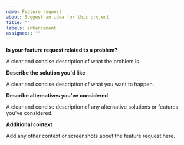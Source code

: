 ```yaml
---
name: Feature request
about: Suggest an idea for this project
title: ""
labels: enhancement
assignees: ""
---
```


**Is your feature request related to a problem?**

A clear and concise description of what the problem is.

**Describe the solution you'd like**

A clear and concise description of what you want to happen.

**Describe alternatives you've considered**

A clear and concise description of any alternative solutions or features you've considered.

**Additional context**

Add any other context or screenshots about the feature request here.
